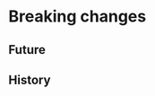 <!--
    Please leave this section at the top of the breaking change documentation.

    New breaking changes should go under the section titled "Future", and should adhere to the following format:

    # Future

    ## Release X.0.0

    The following cmdlets were affected by this release:

    **Cmdlet 1**
    - Description of what has changed

    ```powershell
    # Old
    # Sample of how the cmdlet was previously called

    # New
    # Sample of how the cmdlet should now be called
    ```

    With each release changes that are included will be moved from the section titled "Future" to the section titled "History" 
-->

# Breaking changes

## Future

## History
